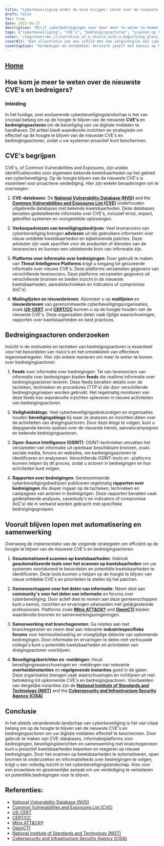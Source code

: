 ```yaml
---
title: "Cyberbeveiliging onder de knie krijgen: Leren over de nieuwste CVE's en bedreigers"
draft: false
toc: true
date: 2023-06-27
description: "Blijf cyberbedreigingen voor door meer te weten te komen over de nieuwste CVE's en bedreigingsactoren met behulp van effectieve strategieën en bronnen."
tags: ["cyberbeveiliging", "CVE's", "bedreigingsactoren", "scannen op kwetsbaarheden", "dreigingsinformatie", "informatie-uitwisseling", "industriële samenwerking", "veiligheidsadviezen", "NVD", "CVE", "US-CERT", "CERT", "ATT&CK® bolster", "OpenCTI", "NIST", "CISA", "kwetsbaarheden in cyberbeveiliging", "opkomende bedreigingen", "proactieve verdediging", "geautomatiseerd scannen op kwetsbaarheden", "open-source inlichtingen", "informatie over bedreigingen in realtime", "tactieken en technieken van actoren in bedreigingen", "Technische OSINT", "CVE-databases", "adviezen van beveiligingsbedrijven", "blogs over beveiliging", "informatie over bedreigingen", "gemeenschappen voor het delen van informatie", "overheidsvoorschriften"]
cover: "/img/cover/An_illustration_of_a_shield_with_a_magnifying_glass_symboli.png"
coverAlt: "Een illustratie van een schild met een vergrootglas dat cyberbeveiliging symboliseert."
coverCaption: "Verdedigen en ontdekken: Versterk jezelf met kennis op het gebied van cyberbeveiliging."
---
```


## [Home](/cyber-security-career-playbook-start/)

## Hoe kom je meer te weten over de nieuwste CVE's en bedreigers?

### Inleiding

In het huidige, snel evoluerende cyberbeveiligingslandschap is het van cruciaal belang om op de hoogte te blijven van de nieuwste **CVE's** en **bedreigingsactoren** om de beveiliging van uw digitale middelen te handhaven. Dit artikel biedt waardevolle inzichten en strategieën om effectief op de hoogte te blijven van de nieuwste CVE's en bedreigingsactoren, zodat u uw systemen proactief kunt beschermen.

## CVE's begrijpen

CVE's, of Common Vulnerabilities and Exposures, zijn unieke identificatiecodes voor algemeen bekende kwetsbaarheden op het gebied van cyberbeveiliging. Op de hoogte blijven van de nieuwste CVE's is essentieel voor proactieve verdediging. Hier zijn enkele benaderingen om te overwegen:

1. **CVE-databases**: De [**National Vulnerability Database (NVD)**](https://nvd.nist.gov) and the [**Common Vulnerabilities and Exposures List (CVE)**](https://cve.mitre.org) onderhouden uitgebreide databases met bekende kwetsbaarheden. Deze databases bevatten gedetailleerde informatie over CVE's, inclusief ernst, impact, getroffen systemen en voorgestelde oplossingen.

2. **Verkoopadviezen van beveiligingsbedrijven**: Veel leveranciers van cyberbeveiliging brengen **adviezen** uit die gebruikers informeren over nieuw ontdekte kwetsbaarheden en bijbehorende patches. Deze adviezen zijn vaak specifiek voor de producten of diensten van de leveranciers en kunnen een uitstekende bron van informatie zijn.

3. **Platforms voor informatie over bedreigingen**: Door gebruik te maken van **Threat Intelligence Platforms** krijgt u toegang tot gecureerde informatie over nieuwe CVE's. Deze platforms verzamelen gegevens van verschillende leveranciers. Deze platforms verzamelen gegevens uit verschillende bronnen en bieden inzicht in de nieuwste kwetsbaarheden, aanvalstechnieken en indicators of compromise (IoC's).

4. **Mailinglijsten en nieuwsbrieven**: Abonneer u op **maillijsten** en **nieuwsbrieven** van gerenommeerde cyberbeveiligingsorganisaties, zoals [**US-CERT**](https://www.us-cert.gov) and [**CERT/CC**](https://www.cert.org) kunnen u op de hoogte houden van de nieuwste CVE's. Deze organisaties delen vaak tijdige waarschuwingen, rapporten over kwetsbaarheden en best practices.

## Bedreigingsactoren onderzoeken

Inzicht in de motivaties en tactieken van bedreigingsactoren is essentieel voor het beoordelen van risico's en het ontwikkelen van effectieve tegenmaatregelen. Hier zijn enkele manieren om meer te weten te komen over bedreigingsactoren:

1. **Feeds** voor informatie over bedreigingen: Tal van leveranciers van informatie over bedreigingen bieden **feeds** die realtime informatie over bedreigingsactoren leveren. Deze feeds bevatten details over de tactieken, technieken en procedures (TTP's) die door verschillende bedreigingsgroepen worden gebruikt. Het regelmatig monitoren van deze feeds kan waardevolle inzichten opleveren in nieuwe activiteiten van bedreigingsactoren.

2. **Veiligheidsblogs**: Veel cyberbeveiligingsdeskundigen en organisaties houden **beveiligingsblogs** bij waar ze analyses en inzichten delen over de activiteiten van dreigingsactoren. Door deze blogs te volgen, kunt u diepgaande kennis opdoen over de nieuwste trends, aanvalscampagnes en bekende bedreigingsactoren.

3. **Open-Source Intelligence (OSINT)**: OSINT-technieken omvatten het verzamelen van informatie uit openbaar beschikbare bronnen, zoals sociale media, forums en websites, om bedreigingsactoren te identificeren en analyseren. Verschillende OSINT-tools en -platforms kunnen helpen bij dit proces, zodat u actoren in bedreigingen en hun activiteiten kunt volgen.

4. **Rapporten over bedreigingen**: Gerenommeerde cyberbeveiligingsbedrijven publiceren regelmatig **rapporten over bedreigingen** die dieper ingaan op de tactieken, technieken en campagnes van actoren in bedreigingen. Deze rapporten bevatten vaak gedetailleerde analyses, casestudy's en indicators of compromise (IoC's) die in verband worden gebracht met specifieke bedreigingsgroepen.

## Vooruit blijven lopen met automatisering en samenwerking

Overweeg de implementatie van de volgende strategieën om efficiënt op de hoogte te blijven van de nieuwste CVE's en bedreigingsactoren:

1. **Geautomatiseerd scannen op kwetsbaarheden**: Gebruik **geautomatiseerde tools voor het scannen op kwetsbaarheden** om uw systemen voortdurend te beoordelen en potentiële kwetsbaarheden te identificeren. Deze tools kunnen u helpen op de hoogte te blijven van nieuw ontdekte CVE's en prioriteiten te stellen bij het patchen.

2. **Gemeenschappen voor het delen van informatie**: Neem deel aan **community's voor het delen van informatie** en forums over cyberbeveiliging. Door actief deel te nemen aan deze gemeenschappen kunt u kennis, inzichten en ervaringen uitwisselen met gelijkgestemde professionals. Platforms zoals [**Mitre ATT&CK®**](https://attack.mitre.org/) and [**OpenCTI**](https://www.opencti.io/) bieden waardevolle bronnen en samenwerkingsomgevingen.

3. **Samenwerking met branchegenoten**: Ga relaties aan met branchegenoten en neem deel aan relevante **industriespecifieke forums** voor kennisuitwisseling en vroegtijdige detectie van opkomende bedreigingen. Door informatie en ervaringen te delen met vertrouwde collega's kunt u potentiële kwetsbaarheden en activiteiten van dreigingsactoren voorblijven.

4. **Beveiligingsberichten en -meldingen**: Houd beveiligingswaarschuwingen en -meldingen van relevante **overheidsinstanties** en **regelgevende instanties** goed in de gaten. Deze organisaties brengen vaak waarschuwingen en richtlijnen uit met betrekking tot opkomende CVE's en bedreigingsactoren. Voorbeelden van dergelijke instanties zijn de [**National Institute of Standards and Technology (NIST)**](https://www.nist.gov) and the [**Cybersecurity and Infrastructure Security Agency (CISA)**](https://www.cisa.gov)

## Conclusie

In het steeds veranderende landschap van cyberbeveiliging is het van vitaal belang om op de hoogte te blijven van de nieuwste CVE's en bedreigingsactoren om uw digitale middelen effectief te beschermen. Door gebruik te maken van CVE-databases, informatieplatforms voor bedreigingen, beveiligingsberichten en samenwerking met branchegenoten kunt u proactief kwetsbaarheden beperken en reageren op nieuwe bedreigingen. Door het scannen op kwetsbaarheden te automatiseren, open bronnen te onderzoeken en informatiefeeds over bedreigingen te volgen, krijgt u een volledig inzicht in het cyberbeveiligingslandschap. Kies voor een proactieve en gezamenlijke aanpak om uw verdediging te verbeteren en potentiële bedreigingen voor te blijven.

## Referenties:

- [National Vulnerability Database (NVD)](https://nvd.nist.gov)
- [Common Vulnerabilities and Exposures List (CVE)](https://cve.mitre.org)
- [US-CERT](https://www.us-cert.gov)
- [CERT/CC](https://www.cert.org)
- [Mitre ATT&CK®](https://attack.mitre.org/)
- [OpenCTI](https://www.opencti.io/)
- [National Institute of Standards and Technology (NIST)](https://www.nist.gov)
- [Cybersecurity and Infrastructure Security Agency (CISA)](https://www.cisa.gov)
